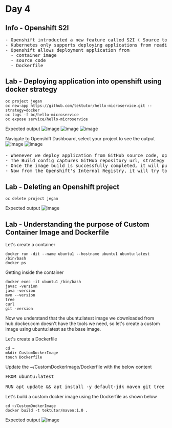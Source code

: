 # Day 4

## Info - Openshift S2I
<pre>
- Openshift introducted a new feature called S2I ( Source to Image )
- Kubernetes only supports deploying applications from readily available container images
- Openshift allows deployment application from
  - container image
  - source code
  - Dockerfile
</pre>

## Lab - Deploying application into openshift using docker strategy
```
oc project jegan
oc new-app https://github.com/tektutor/hello-microservice.git --strategy=docker
oc logs -f bc/hello-microservice
oc expose service/hello-microservice
```
Expected output
![image](https://github.com/user-attachments/assets/a2c744cf-b9e1-46bd-9553-28ea89e22864)
![image](https://github.com/user-attachments/assets/d31a061b-2e20-4ac6-a73c-68a498082415)
![image](https://github.com/user-attachments/assets/23d176b1-5377-47c5-9a4d-a4b5bfc5a1b4)

Navigate to Openshift Dashboard, select your project to see the output
![image](https://github.com/user-attachments/assets/f74ecd70-3c95-4415-87d2-276eea608ae1)
![image](https://github.com/user-attachments/assets/28f52032-c306-4cad-953c-08dc44ceeebb)


####
<pre>
- Whenever we deploy application from GitHub source code, openshift creates a BuildConfig
- The Build config captures GitHub repository url, strategy that must used to build the application and container image
- Once the image build is successfully completed, it will push the custom container image that has your application binary into Openshift's Internal Registry
- Now from the Openshift's Internal Registry, it will try to deploy your application
</pre>


## Lab - Deleting an Openshift project
```
oc delete project jegan
```

Expected output
![image](https://github.com/user-attachments/assets/a5f49ee6-b408-4714-b4b0-a41ade8ff81c)

## Lab - Understanding the purpose of Custom Container Image and Dockerfile 
Let's create a container
```
docker run -dit --name ubuntu1 --hostname ubuntu1 ubuntu:latest /bin/bash
docker ps
```

Getting inside the container
```
docker exec -it ubuntu1 /bin/bash
javac -version
java -version
mvn --version
tree
curl
git -version
```

Now we understand that the ubuntu:latest image we downloaded from hub.docker.com doesn't have the tools we need, so let's create a custom image using ubuntu:latest as the base image.

Let's create a Dockerfile
```
cd ~
mkdir CustomDockerImage
touch Dockerfile
```

Update the ~/CustomDockerImage/Dockerfile with the below content
<pre>
FROM ubuntu:latest

RUN apt update && apt install -y default-jdk maven git tree curl net-tools iputils-ping
</pre>

Let's build a custom docker image using the Dockerfile as shown below
```
cd ~/CustomDockerImage
docker build -t tektutor/maven:1.0 .
```

Expected output
![image](https://github.com/user-attachments/assets/50c9ed29-aeb8-489b-acae-ac749c8a25ec)

